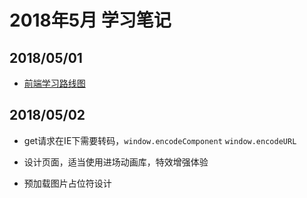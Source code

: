 # 2018年5月 学习笔记

## 2018/05/01

- [前端学习路线图](https://github.com/goodjack/developer-roadmap-chinese)

## 2018/05/02

- get请求在IE下需要转码，`window.encodeComponent` `window.encodeURL`

- 设计页面，适当使用进场动画库，特效增强体验

- 预加载图片占位符设计
